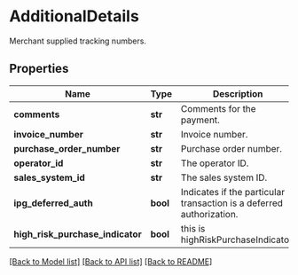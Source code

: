 # AdditionalDetails

Merchant supplied tracking numbers.
## Properties
Name | Type | Description | Notes
------------ | ------------- | ------------- | -------------
**comments** | **str** | Comments for the payment. | [optional] 
**invoice_number** | **str** | Invoice number. | [optional] 
**purchase_order_number** | **str** | Purchase order number. | [optional] 
**operator_id** | **str** | The operator ID. | [optional] 
**sales_system_id** | **str** | The sales system ID. | [optional] 
**ipg_deferred_auth** | **bool** | Indicates if the particular transaction is a deferred authorization. | [optional] 
**high_risk_purchase_indicator** | **bool** | this is highRiskPurchaseIndicator. | [optional] 

[[Back to Model list]](../README.md#documentation-for-models) [[Back to API list]](../README.md#documentation-for-api-endpoints) [[Back to README]](../README.md)



